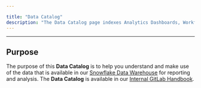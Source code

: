 ```yaml
---

title: "Data Catalog"
description: "The Data Catalog page indexes Analytics Dashboards, Workflows, and Terms."
---
```


---

## Purpose

The purpose of this **Data Catalog** is to help you understand and make use of the data that is available in our [Snowflake Data Warehouse](/handbook/business-technology/data-team/platform/infrastructure/#system-diagram) for reporting and analysis. The **Data Catalog** is available in our [Internal GitLab Handbook](https://internal.gitlab.com/handbook/enterprise-data/data-catalog/).
